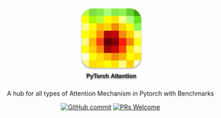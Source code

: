 <div align="center">
<img width="150" src="./docs/icon.png">

A hub for all types of Attention Mechanism in Pytorch with Benchmarks


[![GitHub commit](https://img.shields.io/github/last-commit/monk1337/TorchAttention)](https://github.com/monk1337/TorchAttention/commits/master)
[![PRs Welcome](https://img.shields.io/badge/PRs-welcome-brightgreen.svg?style=flat-square)](http://makeapullrequest.com)
</div>
